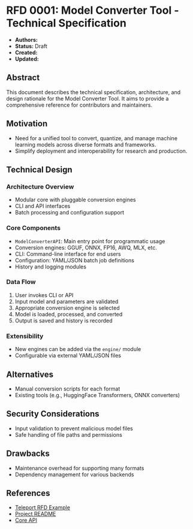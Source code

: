 # RFD 0001: Model Converter Tool - Technical Specification

- **Authors:** <your-name-here>
- **Status:** Draft
- **Created:** <date>
- **Updated:** <date>

## Abstract
This document describes the technical specification, architecture, and design rationale for the Model Converter Tool. It aims to provide a comprehensive reference for contributors and maintainers.

## Motivation
- Need for a unified tool to convert, quantize, and manage machine learning models across diverse formats and frameworks.
- Simplify deployment and interoperability for research and production.

## Technical Design
### Architecture Overview
- Modular core with pluggable conversion engines
- CLI and API interfaces
- Batch processing and configuration support

### Core Components
- `ModelConverterAPI`: Main entry point for programmatic usage
- Conversion engines: GGUF, ONNX, FP16, AWQ, MLX, etc.
- CLI: Command-line interface for end users
- Configuration: YAML/JSON batch job definitions
- History and logging modules

### Data Flow
1. User invokes CLI or API
2. Input model and parameters are validated
3. Appropriate conversion engine is selected
4. Model is loaded, processed, and converted
5. Output is saved and history is recorded

### Extensibility
- New engines can be added via the `engine/` module
- Configurable via external YAML/JSON files

## Alternatives
- Manual conversion scripts for each format
- Existing tools (e.g., HuggingFace Transformers, ONNX converters)

## Security Considerations
- Input validation to prevent malicious model files
- Safe handling of file paths and permissions

## Drawbacks
- Maintenance overhead for supporting many formats
- Dependency management for various backends

## References
- [Teleport RFD Example](https://github.com/gravitational/teleport/blob/master/rfd/0001-rfd.md)
- [Project README](../README.md)
- [Core API](../model_converter_tool/api.py) 